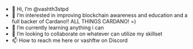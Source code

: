 - 👋 Hi, I’m @vashth3stpd
- 👀 I’m interested in improving blockchain awareness and education and a full backer of Cardano!! ALL THINGS CARDANO! =)
- 🌱 I’m currently learning anything i can
- 💞️ I’m looking to collaborate on whatever can utilize my skillset
- 📫 How to reach me here or vashftw on Discord

<!---
vashth3stpd/vashth3stpd is a ✨ special ✨ repository because its `README.md` (this file) appears on your GitHub profile.
You can click the Preview link to take a look at your changes.
--->
